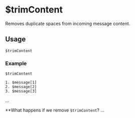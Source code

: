 # $trimContent
Removes duplicate spaces from incoming message content.

## Usage
```
$trimContent
```

### Example
```
$trimContent

1. $message[1]
2. $message[2]
3. $message[3]
```
...

**What happens if we remove `$trimContent`?
...
